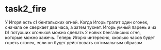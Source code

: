 # task2_fire
У Игоря есть с1 бенгальских огней. Когда Игорь тратит один огонек, сначала он сверкает два часа, а затем тухнет. Игорь умный парень и из b1 потухших огоньков можно сделать 2 новых бенгальских огня, которые можно зажечь.  Теперь Игорю интересно, сколько часов будет гореть огонек, если он будет действовать оптимальным образом. 
